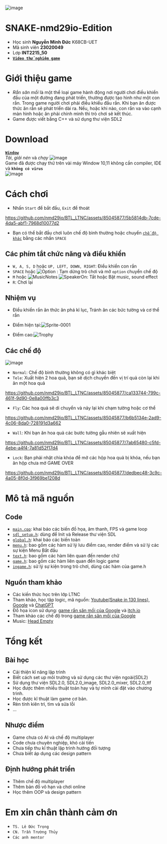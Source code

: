 ![image](https://github.com/nmd29io/BTL_LTNC/assets/85045877/8a16f071-8458-4b9f-9874-d7f79c1145cd)

# SNAKE-nmd29io-Edition
- Học sinh **Nguyễn Minh Đức** K68CB-UET
- Mã sinh viên **23020049**
- Lơp **INT2215_50**
- [**`Video thử nghiệm game`**](https://youtu.be/1uaxNIu2VxA)

# Giới thiệu game
- _Rắn săn mồi_ là một thể loại game hành động nơi người chơi điều khiển đầu của một đường đang phát triển, thường được tạo hình như một con rắn. Trong game người chơi phải điều khiểu đầu rắn. Khi bạn ăn được thức ăn rắn sẽ phát triển dài ra. Nếu, hoặc khi nào, con rắn va vào cạnh màn hình hoặc ăn phải chính mình thì trò chơi sẽ kết thúc.<br/>
- Game được viết bằng C++ và sử dụng thư viện SDL2

# Download 
 [**`Window`**](https://github.com/nmd29io/BTL_LTNC/releases/download/master/BTL_Release.zip)<br/>
 _Tải_, _giải nén_ và _chạy_ ![image](https://github.com/nmd29io/BTL_LTNC/assets/85045877/23a95a07-d94f-4fd4-9178-d61f0d443a4f)<br/>
Game đã được chạy thử trên vài máy Window 10,11 không cần compiler, IDE và **`không có virus`**<br/>
![image](https://github.com/nmd29io/BTL_LTNC/assets/85045877/92066254-e2c6-4035-ae04-79f76b8397d9)

# Cách chơi 
- Nhấn `Start` để bắt đầu, `Exit` để thoát


https://github.com/nmd29io/BTL_LTNC/assets/85045877/5b5814db-7cde-4da5-abf1-7968d10077d2


- Bạn có thể bắt đầu chơi luôn chế độ bình thường hoặc chuyển [`chế độ khác`](#các-chế-độ) bằng các nhấn `SPACE`
## Các phím tắt chức năng và điều khiển
- `W, A, S, D` hoặc `UP, LEFT, DOWN, RIGHT`: Điểu khiển con rắn
- `SPACE` hoặc ![Option](https://github.com/nmd29io/BTL_LTNC/assets/85045877/5b6cee90-d681-4363-b2aa-890d9839e6ad)
 : Tạm dừng trò chơi và mở `option` chuyển chế độ
- `M` hoặc ![MusicNotes](https://github.com/nmd29io/BTL_LTNC/assets/85045877/b930ccc5-ad84-4330-84c2-10454042f0eb) ![SpeakerOn](https://github.com/nmd29io/BTL_LTNC/assets/85045877/2cf0990e-4445-4c5a-bdfc-cf1e3e427816): Tắt hoặc Bật music, sound effect
- `R`: Chơi lại
## Nhiệm vụ
- Điều khiển rắn ăn thức ăn phá kỉ lục, Tránh ăn các bức tường và cơ thể rắn
- Điểm hiện tại:![Sprite-0001](https://github.com/nmd29io/BTL_LTNC/assets/85045877/399e1718-f1d2-4e2d-a03e-d42f2e09e1ed)


- Điểm cao:![Trophy](https://github.com/nmd29io/BTL_LTNC/assets/85045877/1b56d469-eb64-42d8-9706-2ef6d1eb9c65)


## Các chế độ
![image](https://github.com/nmd29io/BTL_LTNC/assets/85045877/a219e974-f66a-4fbd-ae59-11687f8afff1)
- `Normal`: Chế độ bình thường không có gì khác biệt
- `Tele`: Xuất hiện 2 hoa quả, bạn sẽ dịch chuyển đến vị trí quả còn lại khi ăn một hoa quả <br/>



https://github.com/nmd29io/BTL_LTNC/assets/85045877/ca133744-799c-461f-9d90-0e8a00ffb3c3


- `Fly`: Các hoa quả sẽ di chuyển và nảy lại khi chạm tường hoặc cơ thể<br/>


https://github.com/nmd29io/BTL_LTNC/assets/85045877/b6b5134e-2ad9-4c06-8da0-728191d3a662


- `Wall`: Khi bạn ăn hoa quả các bước tường gẫu nhiên sẽ xuất hiện<br/>


https://github.com/nmd29io/BTL_LTNC/assets/85045877/7ab65480-c5fd-4ebe-a4f4-7a81d52f17d4


- `Lock`: Bạn phải nhặt chìa khóa để mở các hộp hoa quả bị khóa, nếu bạn ăn hộp chưa mở GAME OVER<br/>


https://github.com/nmd29io/BTL_LTNC/assets/85045877/dedbec48-3c9c-4a05-8f0d-3f969be1208d


# Mô tả mã nguồn
## Code
- [`main.cpp`](https://github.com/nmd29io/BTL_LTNC/blob/12ebc93007065fa301e91ff0ae49435877f30447/Snake/main.cpp): khai báo các biến đồ họa, âm thanh, FPS và game loop
- [`sdl_setup.h`](https://github.com/nmd29io/BTL_LTNC/blob/master/Snake/sdl_setup.h): dùng để Init và Release thư viện SDL
- [`global.h`](https://github.com/nmd29io/BTL_LTNC/blob/master/Snake/global.h): khai báo các biến toàn 
- [`menu.h`](https://github.com/nmd29io/BTL_LTNC/blob/master/Snake/menu.h): bao gồm các hàm sử lý lưu điểm cao, render điểm và sử lý các sự kiện Menu Bắt đầu
- [`text.h`](https://github.com/nmd29io/BTL_LTNC/blob/master/Snake/text.h): bao gồm các hàm liên quan đến render chữ
- [`game.h`](https://github.com/nmd29io/BTL_LTNC/blob/master/Snake/game.h): bao gồm các hàm liên quan đến logic game
- [`ingame.h`](https://github.com/nmd29io/BTL_LTNC/blob/master/Snake/ingame.h): sử lý sự kiện trong trò chơi, dùng các hàm của game.h

## Nguồn tham khảo
- Các kiến thức học trên lớp LTNC
- Tham khảo, học tập logic, mã nguồn: [Youtube(Snake in 130 lines)](https://www.youtube.com/watch?v=3kw1-dOikMA&t=508s&pp=ugMICgJ2aRABGAHKBQlzbmFrZSBzZGw%3D), [Google](https://www.google.com/) và [ChatGPT](https://chat.openai.com)
- Đồ họa icon sử dụng: [game rắn săn mồi của Google](https://www.spriters-resource.com/browser_games/googlesnakegame/) và [itch.io](https://itch.io)
- Tham khảo các chế độ trong [game rắn săn mồi của Google](https://g.co/kgs/V8a3RU2)
- Music: [Head Empty](https://www.youtube.com/watch?v=1-Bgs27hB5k)
# Tổng kết
## Bài học
- Cải thiện kĩ năng lập trình
- Biết cách set up môi trường và sử dụng các thư viện ngoài(SDL2)
- Sử dụng thư viện SDL2.0, SDL2.0_image, SDL2.0_mixer, SDL2.0_ttf
- Học được thêm nhiều thuật toán hay và tự mình cài đặt vào chương trình.
- Học được kĩ thuật làm game cơ bản.
- Rèn tính kiên trì, tìm và sửa lỗi
- ... 
## Nhược điểm
- Game chưa có AI và chế độ multiplayer
- Code chưa chuyên nghiệp, khó cải tiến
- Chưa tiếp thu kĩ thuật lập trình hướng đối tượng
- Chưa biết áp dụng các design pattern
## Định hướng phát triển
- Thêm chế độ multiplayer
- Thêm bản đồ vô hạn và chơi online
- Học thêm OOP và design pattern
# Em xin chân thành cảm ơn
- `TS. Lê Đức Trọng`
- `CN. Trần Trường Thủy`
- `Các anh mentor`


